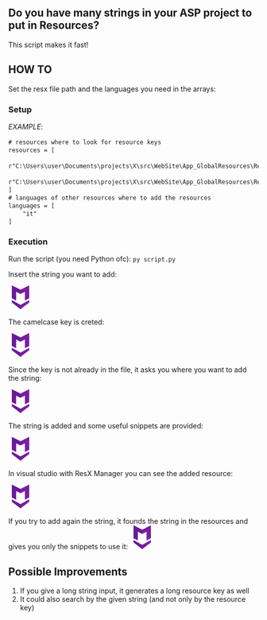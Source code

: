 ## Do you have many strings in your ASP project to put in Resources?
This script makes it fast!

## HOW TO
Set the resx file path and the languages you need in the arrays:

### Setup
*EXAMPLE*:
```
# resources where to look for resource keys
resources = [
    r"C:\Users\user\Documents\projects\X\src\WebSite\App_GlobalResources\Resource1.resx",
    r"C:\Users\user\Documents\projects\X\src\WebSite\App_GlobalResources\Resource2.resx",
]
# languages of other resources where to add the resources
languages = [
    "it"
]
```

### Execution
Run the script (you need Python ofc):
`py script.py`

Insert the string you want to add:

![alt text][1]

The camelcase key is creted:

![alt text][2]

Since the key is not already in the file, it asks you where you want to add the string:

![alt text][3]

The string is added and some useful snippets are provided:

![alt text][4]

In visual studio with ResX Manager you can see the added resource:

![alt text][5]



If you try to add again the string, it founds the string in the resources and gives you only the snippets to use it:
![alt text][6]

[1]: https://github.com/adam-p/markdown-here/raw/master/src/common/images/icon48.png "Logo Title Text 2"
[2]: https://github.com/adam-p/markdown-here/raw/master/src/common/images/icon48.png "Logo Title Text 2"
[3]: https://github.com/adam-p/markdown-here/raw/master/src/common/images/icon48.png "Logo Title Text 2"
[4]: https://github.com/adam-p/markdown-here/raw/master/src/common/images/icon48.png "Logo Title Text 2"
[5]: https://github.com/adam-p/markdown-here/raw/master/src/common/images/icon48.png "Logo Title Text 2"
[6]: https://github.com/adam-p/markdown-here/raw/master/src/common/images/icon48.png "Logo Title Text 2"


## Possible Improvements
1. If you give a long string input, it generates a long resource key as well
2. It could also search by the given string (and not only by the resource key)
